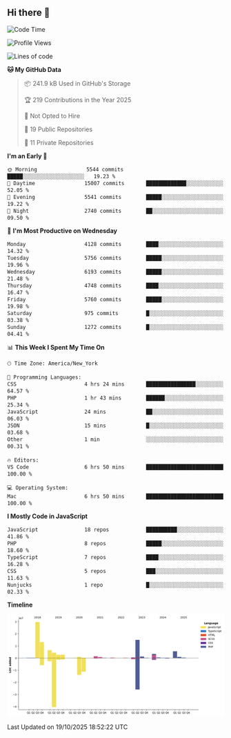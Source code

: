 ## Hi there 👋

<!--START_SECTION:waka-->
![Code Time](http://img.shields.io/badge/Code%20Time-422%20hrs%2028%20mins-blue)

![Profile Views](http://img.shields.io/badge/Profile%20Views-0-blue)

![Lines of code](https://img.shields.io/badge/From%20Hello%20World%20I%27ve%20Written-89.7%20million%20lines%20of%20code-blue)

**🐱 My GitHub Data** 

> 📦 241.9 kB Used in GitHub's Storage 
 > 
> 🏆 219 Contributions in the Year 2025
 > 
> 🚫 Not Opted to Hire
 > 
> 📜 19 Public Repositories 
 > 
> 🔑 11 Private Repositories 
 > 
**I'm an Early 🐤** 

```text
🌞 Morning                5544 commits        █████░░░░░░░░░░░░░░░░░░░░   19.23 % 
🌆 Daytime                15007 commits       █████████████░░░░░░░░░░░░   52.05 % 
🌃 Evening                5541 commits        █████░░░░░░░░░░░░░░░░░░░░   19.22 % 
🌙 Night                  2740 commits        ██░░░░░░░░░░░░░░░░░░░░░░░   09.50 % 
```
📅 **I'm Most Productive on Wednesday** 

```text
Monday                   4128 commits        ████░░░░░░░░░░░░░░░░░░░░░   14.32 % 
Tuesday                  5756 commits        █████░░░░░░░░░░░░░░░░░░░░   19.96 % 
Wednesday                6193 commits        █████░░░░░░░░░░░░░░░░░░░░   21.48 % 
Thursday                 4748 commits        ████░░░░░░░░░░░░░░░░░░░░░   16.47 % 
Friday                   5760 commits        █████░░░░░░░░░░░░░░░░░░░░   19.98 % 
Saturday                 975 commits         █░░░░░░░░░░░░░░░░░░░░░░░░   03.38 % 
Sunday                   1272 commits        █░░░░░░░░░░░░░░░░░░░░░░░░   04.41 % 
```


📊 **This Week I Spent My Time On** 

```text
🕑︎ Time Zone: America/New_York

💬 Programming Languages: 
CSS                      4 hrs 24 mins       ████████████████░░░░░░░░░   64.57 % 
PHP                      1 hr 43 mins        ██████░░░░░░░░░░░░░░░░░░░   25.34 % 
JavaScript               24 mins             ██░░░░░░░░░░░░░░░░░░░░░░░   06.03 % 
JSON                     15 mins             █░░░░░░░░░░░░░░░░░░░░░░░░   03.68 % 
Other                    1 min               ░░░░░░░░░░░░░░░░░░░░░░░░░   00.31 % 

🔥 Editors: 
VS Code                  6 hrs 50 mins       █████████████████████████   100.00 % 

💻 Operating System: 
Mac                      6 hrs 50 mins       █████████████████████████   100.00 % 
```

**I Mostly Code in JavaScript** 

```text
JavaScript               18 repos            ██████████░░░░░░░░░░░░░░░   41.86 % 
PHP                      8 repos             █████░░░░░░░░░░░░░░░░░░░░   18.60 % 
TypeScript               7 repos             ████░░░░░░░░░░░░░░░░░░░░░   16.28 % 
CSS                      5 repos             ███░░░░░░░░░░░░░░░░░░░░░░   11.63 % 
Nunjucks                 1 repo              █░░░░░░░░░░░░░░░░░░░░░░░░   02.33 % 
```



**Timeline**

![Lines of Code chart](https://raw.githubusercontent.com/wilbertcaba/wilbertcaba/main/assets/bar_graph.png)


 Last Updated on 19/10/2025 18:52:22 UTC
<!--END_SECTION:waka-->

<!--
**wilbertcaba/wilbertcaba** is a ✨ _special_ ✨ repository because its `README.md` (this file) appears on your GitHub profile.

Here are some ideas to get you started:

- 🔭 I’m currently working on ...
- 🌱 I’m currently learning ...
- 👯 I’m looking to collaborate on ...
- 🤔 I’m looking for help with ...
- 💬 Ask me about ...
- 📫 How to reach me: ...
- 😄 Pronouns: ...
- ⚡ Fun fact: ...
-->

